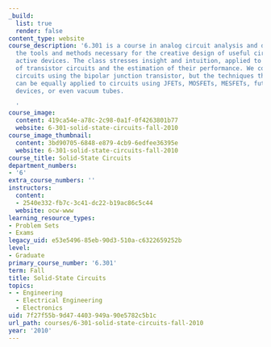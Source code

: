```yaml
---
_build:
  list: true
  render: false
content_type: website
course_description: '6.301 is a course in analog circuit analysis and design. We cover
  the tools and methods necessary for the creative design of useful circuits using
  active devices. The class stresses insight and intuition, applied to the design
  of transistor circuits and the estimation of their performance. We concentrate on
  circuits using the bipolar junction transistor, but the techniques that we study
  can be equally applied to circuits using JFETs, MOSFETs, MESFETs, future exotic
  devices, or even vacuum tubes.

  '
course_image:
  content: 419ca54e-a78c-2c98-0a1f-0f4263801b77
  website: 6-301-solid-state-circuits-fall-2010
course_image_thumbnail:
  content: 3bd90705-6848-e879-4cb9-6edfee36395e
  website: 6-301-solid-state-circuits-fall-2010
course_title: Solid-State Circuits
department_numbers:
- '6'
extra_course_numbers: ''
instructors:
  content:
  - 2540e332-fb7c-3c41-dc22-b19ac86c5c44
  website: ocw-www
learning_resource_types:
- Problem Sets
- Exams
legacy_uid: e53e5496-85eb-90d3-510a-c6322659252b
level:
- Graduate
primary_course_number: '6.301'
term: Fall
title: Solid-State Circuits
topics:
- - Engineering
  - Electrical Engineering
  - Electronics
uid: 7f27f55b-9d47-4403-949a-90e5782c5b1c
url_path: courses/6-301-solid-state-circuits-fall-2010
year: '2010'
---
```

